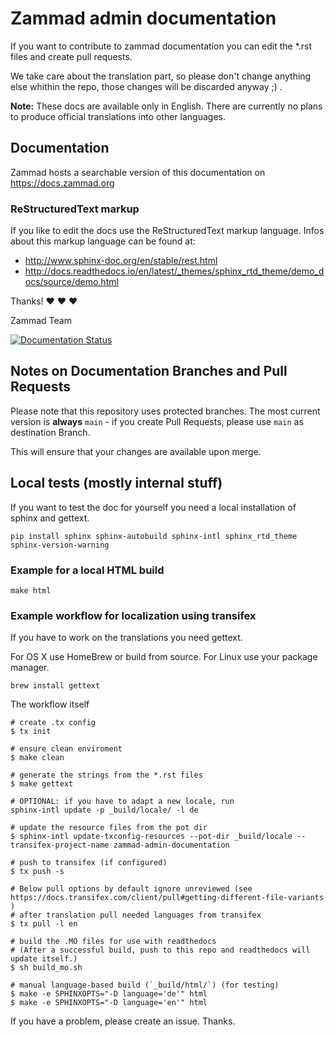 # Zammad admin documentation

If you want to contribute to zammad documentation you can
edit the \*.rst files and create pull requests.

We take care about the translation part, so please don't change anything else
whithin the repo, those changes will be discarded anyway ;) .

**Note:**
These docs are available only in English.
There are currently no plans to produce official translations into other languages.

## Documentation

Zammad hosts a searchable version of this documentation on https://docs.zammad.org

### ReStructuredText markup

If you like to edit the docs use the ReStructuredText markup language. Infos about this markup language can be found at:

- http://www.sphinx-doc.org/en/stable/rest.html
- http://docs.readthedocs.io/en/latest/_themes/sphinx_rtd_theme/demo_docs/source/demo.html

Thanks! ❤️ ❤️ ❤️

  Zammad Team


[![Documentation Status](https://readthedocs.org/projects/zammad-admin-documentation/badge/?version=latest)](https://zammad-admin-documentation.readthedocs.io/de/latest/)

## Notes on Documentation Branches and Pull Requests

Please note that this repository uses protected branches.
The most current version is **always**  ``main`` - if you create Pull Requests,
please use ``main`` as destination Branch.

This will ensure that your changes are available upon merge.


## Local tests (mostly internal stuff)

If you want to test the doc for yourself you need a local installation of sphinx and gettext.

```
pip install sphinx sphinx-autobuild sphinx-intl sphinx_rtd_theme sphinx-version-warning
```


### Example for a local HTML build

```
make html
```

### Example workflow for localization using transifex

If you have to work on the translations you need gettext.

For OS X use HomeBrew or build from source. For Linux use your package
manager.

```
brew install gettext
```

The workflow itself
```
# create .tx config
$ tx init

# ensure clean enviroment
$ make clean

# generate the strings from the *.rst files
$ make gettext

# OPTIONAL: if you have to adapt a new locale, run
sphinx-intl update -p _build/locale/ -l de

# update the resource files from the pot dir
$ sphinx-intl update-txconfig-resources --pot-dir _build/locale --transifex-project-name zammad-admin-documentation

# push to transifex (if configured)
$ tx push -s

# Below pull options by default ignore unreviewed (see https://docs.transifex.com/client/pull#getting-different-file-variants )
# after translation pull needed languages from transifex
$ tx pull -l en

# build the .MO files for use with readthedocs
# (After a successful build, push to this repo and readthedocs will update itself.)
$ sh build_mo.sh

# manual language-based build (`_build/html/`) (for testing)
$ make -e SPHINXOPTS="-D language='de'" html
$ make -e SPHINXOPTS="-D language='en'" html
```

If you have a problem, please create an issue. Thanks.
